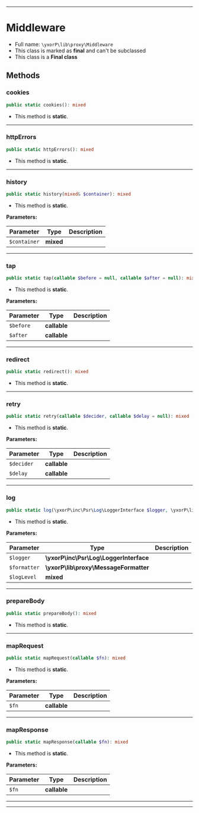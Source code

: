 ***

# Middleware





* Full name: `\yxorP\lib\proxy\Middleware`
* This class is marked as **final** and can't be subclassed
* This class is a **Final class**




## Methods


### cookies



```php
public static cookies(): mixed
```



* This method is **static**.







***

### httpErrors



```php
public static httpErrors(): mixed
```



* This method is **static**.







***

### history



```php
public static history(mixed& $container): mixed
```



* This method is **static**.




**Parameters:**

| Parameter | Type | Description |
|-----------|------|-------------|
| `$container` | **mixed** |  |




***

### tap



```php
public static tap(callable $before = null, callable $after = null): mixed
```



* This method is **static**.




**Parameters:**

| Parameter | Type | Description |
|-----------|------|-------------|
| `$before` | **callable** |  |
| `$after` | **callable** |  |




***

### redirect



```php
public static redirect(): mixed
```



* This method is **static**.







***

### retry



```php
public static retry(callable $decider, callable $delay = null): mixed
```



* This method is **static**.




**Parameters:**

| Parameter | Type | Description |
|-----------|------|-------------|
| `$decider` | **callable** |  |
| `$delay` | **callable** |  |




***

### log



```php
public static log(\yxorP\inc\Psr\Log\LoggerInterface $logger, \yxorP\lib\proxy\MessageFormatter $formatter, mixed $logLevel = &#039;info&#039;): mixed
```



* This method is **static**.




**Parameters:**

| Parameter | Type | Description |
|-----------|------|-------------|
| `$logger` | **\yxorP\inc\Psr\Log\LoggerInterface** |  |
| `$formatter` | **\yxorP\lib\proxy\MessageFormatter** |  |
| `$logLevel` | **mixed** |  |




***

### prepareBody



```php
public static prepareBody(): mixed
```



* This method is **static**.







***

### mapRequest



```php
public static mapRequest(callable $fn): mixed
```



* This method is **static**.




**Parameters:**

| Parameter | Type | Description |
|-----------|------|-------------|
| `$fn` | **callable** |  |




***

### mapResponse



```php
public static mapResponse(callable $fn): mixed
```



* This method is **static**.




**Parameters:**

| Parameter | Type | Description |
|-----------|------|-------------|
| `$fn` | **callable** |  |




***


***

